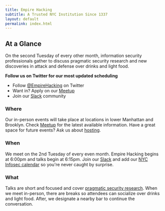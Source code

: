 ```yaml
---
title: Empire Hacking
subtitle: A Trusted NYC Institution Since 1337
layout: default
permalink: index.html
---
```


## At a Glance

On the second Tuesday of every other month, information security professionals gather to discuss pragmatic security research and new discoveries in attack and defense over drinks and light food.

**Follow us on Twitter for our most updated scheduling**

* Follow [@EmpireHacking](https://twitter.com/EmpireHacking) on Twitter
* Want in? Apply on our [Meetup](https://www.meetup.com/Empire-Hacking/)
* Join our [Slack](https://slack.empirehacking.nyc) community

### Where

Our in-person events will take place at locations in lower Manhattan and Brooklyn. Check [Meetup](https://www.meetup.com/Empire-Hacking/) for the latest available information. Have a great space for future events? Ask us about [hosting](/about/#host-a-meetup).

### When

We meet on the 2nd Tuesday of every even month. Empire Hacking begins at 6:00pm and talks begin at 6:15pm. Join our [Slack](https://slack.empirehacking.nyc/) and add our [NYC Infosec calendar](https://calendar.google.com/calendar/embed?src=trailofbits.com_u4ugmlhgr0nf58s1ji8fteed2k%40group.calendar.google.com&ctz=America/New_York) so you're never caught by surprise.

### What

Talks are short and focused and cover [pragmatic security research](/archive/). When we meet in-person, there are breaks so attendees can socialize over drinks and light food. After, we designate a nearby bar to continue the conversation.
